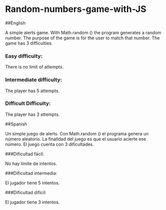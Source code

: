 # Random-numbers-game-with-JS

##English

A simple alerts game.
With Math.random () the program generates a random number. 
The purpose of the game is for the user to match that number. 
The game has 3 difficulties. 

### Easy difficulty: 

There is no limit of attempts. 

### Intermediate difficulty: 

The player has 5 attempts. 

### Difficult Difficulty: 

The player has 3 attempts.


##Spanish

Un simple juego de alerts. 
Con Math.random () el programa genera un número aleatorio.
La finalidad del juego es que el usuario acierte ese número.
El juego cuenta con 3 dificultades.

###Dificultad fácil:

No hay límite de intentos.

###Dificultad intermedia:

El jugador tiene 5 intentos.

###Dificultad difícil:

El jugador tiene 3 intentos.
